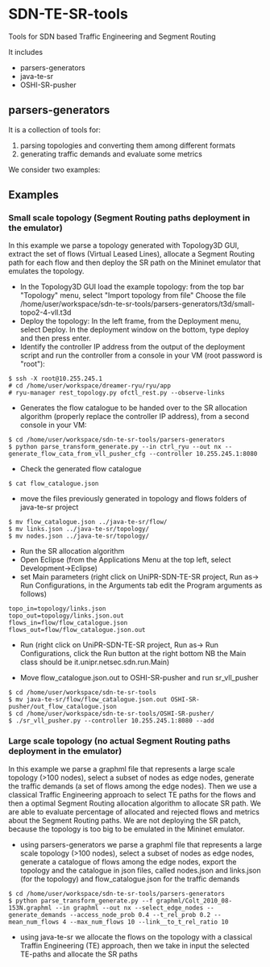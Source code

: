 # SDN-TE-SR-tools
Tools for SDN based Traffic Engineering and Segment Routing

It includes
* parsers-generators
* java-te-sr
* OSHI-SR-pusher
 
## parsers-generators
It is a collection of tools for:

1. parsing topologies and converting them among different formats
2. generating traffic demands and evaluate some metrics 

We consider two examples:
## Examples

### Small scale topology (Segment Routing paths deployment in the emulator)

In this example we parse a topology generated with Topology3D GUI, extract the set of flows (Virtual Leased Lines), allocate a Segment Routing path for each flow and then deploy the SR path on the Mininet emulator that emulates the topology.

* In the Topology3D GUI load the example topology: from the top bar "Topology" menu, select "Import topology from file"
Choose the file /home/user/workspace/sdn-te-sr-tools/parsers-generators/t3d/small-topo2-4-vll.t3d
* Deploy the topology: In the left frame, from the Deployment menu, select Deploy.
In the deployment window on the bottom, type deploy and then press enter.
* Identify the controller IP address from the output of the deployment script and run the controller from a console in your VM (root password is "root"):
```
$ ssh -X root@10.255.245.1
# cd /home/user/workspace/dreamer-ryu/ryu/app
# ryu-manager rest_topology.py ofctl_rest.py --observe-links
```
* Generates the flow catalogue to be handed over to the SR allocation algorithm (properly replace the controller IP address), from a second console in your VM:
```
$ cd /home/user/workspace/sdn-te-sr-tools/parsers-generators
$ python parse_transform_generate.py --in ctrl_ryu --out nx --generate_flow_cata_from_vll_pusher_cfg --controller 10.255.245.1:8080 
```
* Check the generated flow catalogue
```
$ cat flow_catalogue.json
```
* move the files previously generated in topology and flows folders of java-te-sr project
```
$ mv flow_catalogue.json ../java-te-sr/flow/
$ mv links.json ../java-te-sr/topology/
$ mv nodes.json ../java-te-sr/topology/
```
* Run the SR allocation algorithm
 * Open Eclipse (from the Applications Menu at the top left, select Development->Eclipse)
 * set Main parameters (right click on UniPR-SDN-TE-SR project, Run as-> Run Configurations, in the Arguments tab edit the Program arguments as follows) 
```
topo_in=topology/links.json
topo_out=topology/links.json.out
flows_in=flow/flow_catalogue.json
flows_out=flow/flow_catalogue.json.out
```
 * Run (right click on UniPR-SDN-TE-SR project, Run as-> Run Configurations, click the Run button at the right bottom NB the Main class should be it.unipr.netsec.sdn.run.Main)

* Move flow_catalogue.json.out to OSHI-SR-pusher and run sr_vll_pusher
```
$ cd /home/user/workspace/sdn-te-sr-tools
$ mv java-te-sr/flow/flow_catalogue.json.out OSHI-SR-pusher/out_flow_catalogue.json
$ cd /home/user/workspace/sdn-te-sr-tools/OSHI-SR-pusher/
$ ./sr_vll_pusher.py --controller 10.255.245.1:8080 --add
```

### Large scale topology (no actual Segment Routing paths deployment in the emulator)

In this example we parse a graphml file that represents a large scale topology (>100 nodes), select a subset of nodes as edge nodes, generate the traffic demands (a set of flows among the edge nodes). Then we use a classical Traffic Engineering approach to select TE paths for the flows and then a optimal Segment Routing allocation algorithm to allocate SR path. We are able to evaluate percentage of allocated and rejected flows and metrics about the Segment Routing paths. We are not deploying the SR patch, because the topology is too big to be emulated in the Mininet emulator.

* using parsers-generators we parse a graphml file that represents a large scale topology (>100 nodes), select a subset of nodes as edge nodes, generate a catalogue of flows among the edge nodes, export the topology and the catalogue in json files, called nodes.json and links.json (for the topology) and flow_catalogue.json for the traffic demands

```
$ cd /home/user/workspace/sdn-te-sr-tools/parsers-generators
$ python parse_transform_generate.py --f graphml/Colt_2010_08-153N.graphml --in graphml --out nx --select_edge_nodes --generate_demands --access_node_prob 0.4 --t_rel_prob 0.2 --mean_num_flows 4 --max_num_flows 10 --link__to_t_rel_ratio 10  
```

* using java-te-sr we allocate the flows on the topology with a classical Traffin Engineering (TE) approach, then we take in input the selected TE-paths and allocate the SR paths
